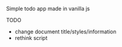 Simple todo app made in vanilla js

TODO

- change document title/styles/information
- rethink script
